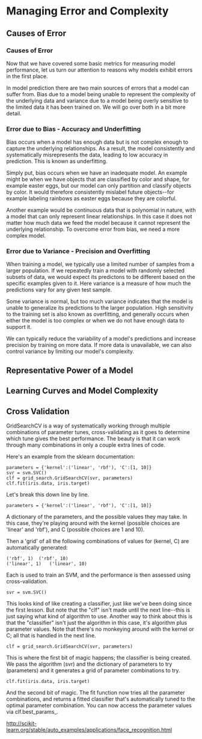 # Managing Error and Complexity

## Causes of Error
### Causes of Error
Now that we have covered some basic metrics for measuring model performance, let us turn our attention to reasons why models exhibit errors in the first place.

In model prediction there are two main sources of errors that a model can suffer from. Bias due to a model being unable to represent the complexity of the underlying data and variance due to a model being overly sensitive to the limited data it has been trained on. We will go over both in a bit more detail.

### Error due to Bias - Accuracy and Underfitting
Bias occurs when a model has enough data but is not complex enough to capture the underlying relationships. As a result, the model consistently and systematically misrepresents the data, leading to low accuracy in prediction. This is known as underfitting.

Simply put, bias occurs when we have an inadequate model. An example might be when we have objects that are classified by color and shape, for example easter eggs, but our model can only partition and classify objects by color. It would therefore consistently mislabel future objects--for example labeling rainbows as easter eggs because they are colorful.

Another example would be continuous data that is polynomial in nature, with a model that can only represent linear relationships. In this case it does not matter how much data we feed the model because it cannot represent the underlying relationship. To overcome error from bias, we need a more complex model.

### Error due to Variance - Precision and Overfitting
When training a model, we typically use a limited number of samples from a larger population. If we repeatedly train a model with randomly selected subsets of data, we would expect its predictons to be different based on the specific examples given to it. Here variance is a measure of how much the predictions vary for any given test sample.

Some variance is normal, but too much variance indicates that the model is unable to generalize its predictions to the larger population. High sensitivity to the training set is also known as overfitting, and generally occurs when either the model is too complex or when we do not have enough data to support it.

We can typically reduce the variability of a model's predictions and increase precision by training on more data. If more data is unavailable, we can also control variance by limiting our model's complexity.


## Representative Power of a Model

## Learning Curves and Model Complexity

## Cross Validation
GridSearchCV is a way of systematically working through multiple combinations of parameter tunes, cross-validating as it goes to determine which tune gives the best performance. The beauty is that it can work through many combinations in only a couple extra lines of code.

Here's an example from the sklearn documentation:

```
parameters = {'kernel':('linear', 'rbf'), 'C':[1, 10]}
svr = svm.SVC()
clf = grid_search.GridSearchCV(svr, parameters)
clf.fit(iris.data, iris.target)
```

Let's break this down line by line.

```
parameters = {'kernel':('linear', 'rbf'), 'C':[1, 10]} 
```
A dictionary of the parameters, and the possible values they may take. In this case, they're playing around with the kernel (possible choices are 'linear' and 'rbf'), and C (possible choices are 1 and 10).

Then a 'grid' of all the following combinations of values for (kernel, C) are automatically generated:

```
('rbf', 1)	('rbf', 10)
('linear', 1)	('linear', 10)
```
Each is used to train an SVM, and the performance is then assessed using cross-validation.

```
svr = svm.SVC() 
```
This looks kind of like creating a classifier, just like we've been doing since the first lesson. But note that the "clf" isn't made until the next line--this is just saying what kind of algorithm to use. Another way to think about this is that the "classifier" isn't just the algorithm in this case, it's algorithm plus parameter values. Note that there's no monkeying around with the kernel or C; all that is handled in the next line.

```
clf = grid_search.GridSearchCV(svr, parameters) 
```
This is where the first bit of magic happens; the classifier is being created. We pass the algorithm (svr) and the dictionary of parameters to try (parameters) and it generates a grid of parameter combinations to try.

```
clf.fit(iris.data, iris.target) 
```
And the second bit of magic. The fit function now tries all the parameter combinations, and returns a fitted classifier that's automatically tuned to the optimal parameter combination. You can now access the parameter values via clf.best_params_.

http://scikit-learn.org/stable/auto_examples/applications/face_recognition.html
